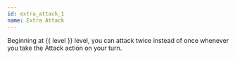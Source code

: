 ```yaml
---
id: extra_attack_1
name: Extra Attack
---
```

Beginning at {{ level }} level, you can attack twice instead of once whenever you take the Attack action on your turn.

